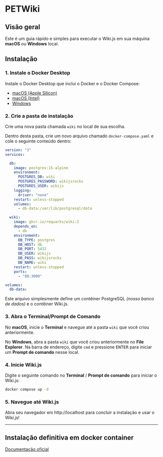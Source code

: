 # PETWiki

## Visão geral

Este é um guia rápido e simples para executar o Wiki.js em sua máquina **macOS** ou **Windows** local.

## Instalação

### 1. Instale o Docker Desktop

Instale o Docker Desktop que inclui o Docker e o Docker Compose:

- [macOS (Apple Silicon)](https://desktop.docker.com/mac/main/arm64/Docker.dmg)
- [macOS (Intel)](https://desktop.docker.com/mac/main/amd64/Docker.dmg)
- [Windows](https://desktop.docker.com/win/main/amd64/Docker%20Desktop%20Installer.exe)

### 2. Crie a pasta de instalação

Crie uma nova pasta chamada `wiki` no local de sua escolha.

Dentro desta pasta, crie um novo arquivo chamado `docker-compose.yaml` e cole o seguinte conteúdo dentro:

```yaml
version: "3"
services:

  db:
    image: postgres:15-alpine
    environment:
      POSTGRES_DB: wiki
      POSTGRES_PASSWORD: wikijsrocks
      POSTGRES_USER: wikijs
    logging:
      driver: "none"
    restart: unless-stopped
    volumes:
      - db-data:/var/lib/postgresql/data

  wiki:
    image: ghcr.io/requarks/wiki:2
    depends_on:
      - db
    environment:
      DB_TYPE: postgres
      DB_HOST: db
      DB_PORT: 5432
      DB_USER: wikijs
      DB_PASS: wikijsrocks
      DB_NAME: wiki
    restart: unless-stopped
    ports:
      - "80:3000"

volumes:
  db-data:
```

Este arquivo simplesmente define um contêiner PostgreSQL *(nosso banco de dados)* e o contêiner Wiki.js.

### 3. Abra o Terminal/Prompt de Comando

No **macOS**, inicie o **Terminal** e navegue até a pasta `wiki` que você criou anteriormente.

No **Windows**, abra a pasta `wiki` que você criou anteriormente no **File Explorer**.
Na barra de endereço, digite `cmd` e pressione <kbd>ENTER</kbd> para iniciar um **Prompt de comando** nesse local.

### 4. Inicie Wiki.js

Digite o seguinte comando no **Terminal** / **Prompt de comando** para iniciar o Wiki.js:

```sh
docker compose up -d
```

### 5. Navegue até Wiki.js

Abra seu navegador em http://localhost para concluir a instalação e usar o Wiki.js!

---

## Instalação definitiva em docker container

[Documentação oficial](https://docs.requarks.io/install/docker)